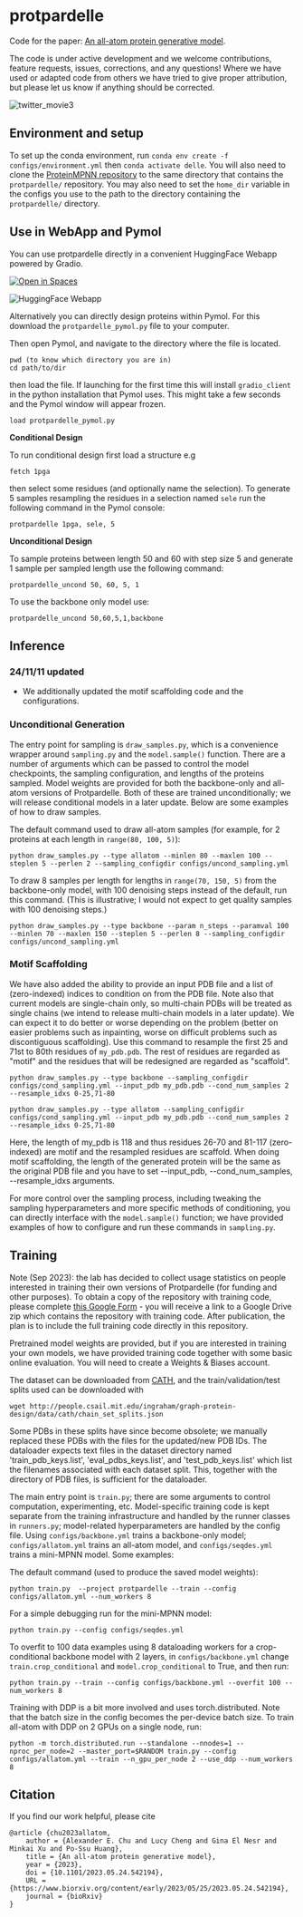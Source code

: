 # protpardelle

Code for the paper: [An all-atom protein generative model](https://www.biorxiv.org/content/10.1101/2023.05.24.542194v1.full).

The code is under active development and we welcome contributions, feature requests, issues, corrections, and any questions! Where we have used or adapted code from others we have tried to give proper attribution, but please let us know if anything should be corrected.


![twitter_movie3](https://github.com/ProteinDesignLab/protpardelle/assets/16140426/98ed76c4-114b-4fa7-ae8a-e661082c8cdf)


## Environment and setup

To set up the conda environment, run `conda env create -f configs/environment.yml` then `conda activate delle`. You will also need to clone the [ProteinMPNN repository](https://github.com/dauparas/ProteinMPNN) to the same directory that contains the `protpardelle/` repository. You may also need to set the `home_dir` variable in the configs you use to the path to the directory containing the `protpardelle/` directory.


## Use in WebApp and Pymol

You can use protpardelle directly in a convenient HuggingFace Webapp powered by Gradio. 

[![Open in Spaces](https://huggingface.co/datasets/huggingface/badges/resolve/main/open-in-hf-spaces-md-dark.svg)](https://huggingface.co/spaces/ProteinDesignLab/protpardelle)

![HuggingFace Webapp](https://i.imgur.com/JZTMPb1.png)

Alternatively you can directly design proteins within Pymol. 
For this download the `protpardelle_pymol.py` file to your computer. 

Then open Pymol, and navigate to the directory where the file is located. 

```
pwd (to know which directory you are in)
cd path/to/dir
```
then load the file. If launching for the first time this will install `gradio_client` in the python installation that Pymol uses. This might take a few seconds and the Pymol window will appear frozen.

```
load protpardelle_pymol.py
```

**Conditional Design**

To run conditional design first load a structure e.g
```
fetch 1pga
```

then select some residues (and optionally name the selection).
To generate 5 samples resampling the residues in a selection named `sele` run the following command in the Pymol console:
```
protpardelle 1pga, sele, 5
```

**Unconditional Design** 

To sample proteins between length 50 and 60 with step size 5 and generate 1 sample per sampled length use the following command:

```
protpardelle_uncond 50, 60, 5, 1
```

To use the backbone only model use:

```
protpardelle_uncond 50,60,5,1,backbone
```

## Inference 

### 24/11/11 updated
- We additionally updated the motif scaffolding code and the configurations.

### Unconditional Generation

The entry point for sampling is `draw_samples.py`, which is a convenience wrapper around `sampling.py` and the `model.sample()` function. There are a number of arguments which can be passed to control the model checkpoints, the sampling configuration, and lengths of the proteins sampled. Model weights are provided for both the backbone-only and all-atom versions of Protpardelle. Both of these are trained unconditionally; we will release conditional models in a later update. Below are some examples of how to draw samples.

The default command used to draw all-atom samples (for example, for 2 proteins at each length in `range(80, 100, 5)`):

`python draw_samples.py --type allatom --minlen 80 --maxlen 100 --steplen 5 --perlen 2 --sampling_configdir configs/uncond_sampling.yml`

To draw 8 samples per length for lengths in `range(70, 150, 5)` from the backbone-only model, with 100 denoising steps instead of the default, run this command. (This is illustrative; I would not expect to get quality samples with 100 denoising steps.)

`python draw_samples.py --type backbone --param n_steps --paramval 100 --minlen 70 --maxlen 150 --steplen 5 --perlen 8 --sampling_configdir configs/uncond_sampling.yml`

### Motif Scaffolding

We have also added the ability to provide an input PDB file and a list of (zero-indexed) indices to condition on from the PDB file. Note also that current models are single-chain only, so multi-chain PDBs will be treated as single chains (we intend to release multi-chain models in a later update). We can expect it to do better or worse depending on the problem (better on easier problems such as inpainting, worse on difficult problems such as discontiguous scaffolding). Use this command to resample the first 25 and 71st to 80th residues of `my_pdb.pdb`. The rest of residues are regarded as "motif" and the residues that will be redesigned are regarded as "scaffold".

`python draw_samples.py --type backbone --sampling_configdir configs/cond_sampling.yml --input_pdb my_pdb.pdb --cond_num_samples 2 --resample_idxs 0-25,71-80`  

`python draw_samples.py --type allatom --sampling_configdir configs/cond_sampling.yml --input_pdb my_pdb.pdb --cond_num_samples 2 --resample_idxs 0-25,71-80`

Here, the length of my_pdb is 118 and thus residues 26-70 and 81-117 (zero-indexed) are motif and the resampled residues are scaffold. When doing motif scaffolding, the length of the generated protein will be the same as the original PDB file and you have to set --input_pdb, --cond_num_samples, --resample_idxs arguments.

For more control over the sampling process, including tweaking the sampling hyperparameters and more specific methods of conditioning, you can directly interface with the `model.sample()` function; we have provided examples of how to configure and run these commands in `sampling.py`.

## Training

Note (Sep 2023): the lab has decided to collect usage statistics on people interested in training their own versions of Protpardelle (for funding and other purposes). To obtain a copy of the repository with training code, please complete [this Google Form](https://docs.google.com/forms/d/1WKMVbydLh6LIegc3HfwMQhgL2_qnrY7ks9FM_ylo4ts) - you will receive a link to a Google Drive zip which contains the repository with training code. After publication, the plan is to include the full training code directly in this repository.

Pretrained model weights are provided, but if you are interested in training your own models, we have provided training code together with some basic online evaluation. You will need to create a Weights & Biases account.

The dataset can be downloaded from [CATH](http://download.cathdb.info/cath/releases/all-releases/v4_3_0/non-redundant-data-sets/), and the train/validation/test splits used can be downloaded with

`wget http://people.csail.mit.edu/ingraham/graph-protein-design/data/cath/chain_set_splits.json`

Some PDBs in these splits have since become obsolete; we manually replaced these PDBs with the files for the updated/new PDB IDs. The dataloader expects text files in the dataset directory named 'train_pdb_keys.list', 'eval_pdbs_keys.list', and 'test_pdb_keys.list' which list the filenames associated with each dataset split. This, together with the directory of PDB files, is sufficient for the dataloader.

The main entry point is `train.py`; there are some arguments to control computation, experimenting, etc. Model-specific training code is kept separate from the training infrastructure and handled by the runner classes in `runners.py`; model-related hyperparameters are handled by the config file. Using `configs/backbone.yml` trains a backbone-only model; `configs/allatom.yml` trains an all-atom model, and `configs/seqdes.yml` trains a mini-MPNN model. Some examples:

The default command (used to produce the saved model weights):

`python train.py  --project protpardelle --train --config configs/allatom.yml --num_workers 8`

For a simple debugging run for the mini-MPNN model:

`python train.py --config configs/seqdes.yml`

To overfit to 100 data examples using 8 dataloading workers for a crop-conditional backbone model with 2 layers, in `configs/backbone.yml` change `train.crop_conditional` and `model.crop_conditional` to True, and then run:

`python train.py --train --config configs/backbone.yml --overfit 100 --num_workers 8`

Training with DDP is a bit more involved and uses torch.distributed. Note that the batch size in the config becomes the per-device batch size. To train all-atom with DDP on 2 GPUs on a single node, run:

`python -m torch.distributed.run --standalone --nnodes=1 --nproc_per_node=2 --master_port=$RANDOM train.py --config configs/allatom.yml --train --n_gpu_per_node 2 --use_ddp --num_workers 8`

## Citation

If you find our work helpful, please cite

```
@article {chu2023allatom,
    author = {Alexander E. Chu and Lucy Cheng and Gina El Nesr and Minkai Xu and Po-Ssu Huang},
    title = {An all-atom protein generative model},
    year = {2023},
    doi = {10.1101/2023.05.24.542194},
    URL = {https://www.biorxiv.org/content/early/2023/05/25/2023.05.24.542194},
    journal = {bioRxiv}
}
```

